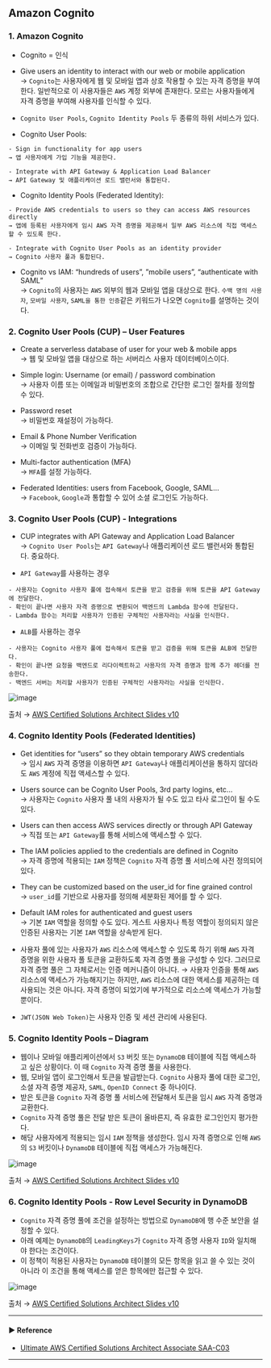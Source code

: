 ## Amazon Cognito
### 1. Amazon Cognito
- Cognito = 인식

- Give users an identity to interact with our web or mobile application  
→ `Cognito`는 사용자에게 웹 및 모바일 앱과 상호 작용할 수 있는 자격 증명을 부여한다. 일반적으로 이 사용자들은 `AWS` 계정 외부에 존재한다. 모르는 사용자들에게 자격 증명을 부여해 사용자를 인식할 수 있다.

- `Cognito User Pools`, `Cognito Identity Pools` 두 종류의 하위 서비스가 있다.

- Cognito User Pools:
~~~
- Sign in functionality for app users
→ 앱 사용자에게 가입 기능을 제공한다.

- Integrate with API Gateway & Application Load Balancer
→ API Gateway 및 애플리케이션 로드 밸런서와 통합된다.
~~~

- Cognito Identity Pools (Federated Identity):
~~~
- Provide AWS credentials to users so they can access AWS resources directly
→ 앱에 등록된 사용자에게 임시 AWS 자격 증명을 제공해서 일부 AWS 리소스에 직접 액세스할 수 있도록 한다.

- Integrate with Cognito User Pools as an identity provider
→ Cognito 사용자 풀과 통합된다.
~~~

- Cognito vs IAM: “hundreds of users”, ”mobile users”, “authenticate with SAML”  
→ `Cognito`의 사용자는 `AWS` 외부의 웹과 모바일 앱을 대상으로 한다. `수백 명의 사용자`, `모바일 사용자`, `SAML을 통한 인증`같은 키워드가 나오면 `Cognito`를 설명하는 것이다.

### 2. Cognito User Pools (CUP) – User Features
- Create a serverless database of user for your web & mobile apps  
→ 웹 및 모바일 앱을 대상으로 하는 서버리스 사용자 데이터베이스이다.

- Simple login: Username (or email) / password combination  
→ 사용자 이름 또는 이메일과 비밀번호의 조합으로 간단한 로그인 절차를 정의할 수 있다.

- Password reset  
→ 비밀번호 재설정이 가능하다.

- Email & Phone Number Verification  
→ 이메일 및 전화번호 검증이 가능하다.

- Multi-factor authentication (MFA)  
→ `MFA`를 설정 가능하다.

- Federated Identities: users from Facebook, Google, SAML…  
→ `Facebook`, `Google`과 통합할 수 있어 소셜 로그인도 가능하다.

### 3. Cognito User Pools (CUP) - Integrations
- CUP integrates with API Gateway and Application Load Balancer  
→ `Cognito User Pools`는 `API Gateway`나 애플리케이션 로드 밸런서와 통합된다. 중요하다.

- `API Gateway`를 사용하는 경우
~~~
- 사용자는 Cognito 사용자 풀에 접속해서 토큰을 받고 검증을 위해 토큰을 API Gateway에 전달한다.
- 확인이 끝나면 사용자 자격 증명으로 변환되어 백엔드의 Lambda 함수에 전달된다.
- Lambda 함수는 처리할 사용자가 인증된 구체적인 사용자라는 사실을 인식한다.
~~~

- `ALB`를 사용하는 경우
~~~
- 사용자는 Cognito 사용자 풀에 접속해서 토큰을 받고 검증을 위해 토큰을 ALB에 전달한다.
- 확인이 끝나면 요청을 백엔드로 리다이렉트하고 사용자의 자격 증명과 함께 추가 헤더를 전송한다.
- 백엔드 서버는 처리할 사용자가 인증된 구체적인 사용자라는 사실을 인식한다.
~~~

![image](https://user-images.githubusercontent.com/97398071/236675904-c0ea1f30-f056-4848-942d-4c2367b7902c.png)

출처 → [AWS Certified Solutions Architect Slides v10](https://courses.datacumulus.com/downloads/certified-solutions-architect-pn9/)

### 4. Cognito Identity Pools (Federated Identities)
- Get identities for “users” so they obtain temporary AWS credentials  
→ 임시 `AWS` 자격 증명을 이용하면 `API Gateway`나 애플리케이션을 통하지 않더라도 `AWS` 계정에 직접 액세스할 수 있다. 

- Users source can be Cognito User Pools, 3rd party logins, etc…  
→ 사용자는 `Cognito` 사용자 풀 내의 사용자가 될 수도 있고 타사 로그인이 될 수도 있다.

- Users can then access AWS services directly or through API Gateway  
→ 직접 또는 `API Gateway`를 통해 서비스에 액세스할 수 있다.

- The IAM policies applied to the credentials are defined in Cognito  
→ 자격 증명에 적용되는 `IAM` 정책은 `Cognito` 자격 증명 풀 서비스에 사전 정의되어 있다.

- They can be customized based on the user_id for fine grained control  
→ `user_id`를 기반으로 사용자를 정의해 세분화된 제어를 할 수 있다.

- Default IAM roles for authenticated and guest users  
→ 기본 `IAM` 역할을 정의할 수도 있다. 게스트 사용자나 특정 역할이 정의되지 않은 인증된 사용자는 기본 `IAM` 역할을 상속받게 된다.

- 사용자 풀에 있는 사용자가 `AWS` 리소스에 액세스할 수 있도록 하기 위해 `AWS` 자격 증명을 위한 사용자 풀 토큰을 교환하도록 자격 증명 풀을 구성할 수 있다. 그러므로 자격 증명 풀은 그 자체로서는 인증 메커니즘이 아니다.
→ 사용자 인증을 통해 `AWS` 리소스에 액세스가 가능해지기는 하지만, `AWS` 리소스에 대한 액세스를 제공하는 데 사용되는 것은 아니다. 자격 증명이 되었기에 부가적으로 리소스에 액세스가 가능할 뿐이다.

- `JWT(JSON Web Token)`는 사용자 인증 및 세션 관리에 사용된다.

### 5. Cognito Identity Pools – Diagram
- 웹이나 모바일 애플리케이션에서 `S3` 버킷 또는 `DynamoDB` 테이블에 직접 액세스하고 싶은 상황이다. 이 때 `Cognito` 자격 증명 풀을 사용한다.
- 웹, 모바일 앱이 로그인해서 토큰을 발급받는다. `Cognito` 사용자 풀에 대한 로그인, 소셜 자격 증명 제공자, `SAML`, `OpenID Connect` 중 하나이다.
- 받은 토큰을 `Cognito` 자격 증명 풀 서비스에 전달해서 토큰을 임시 `AWS` 자격 증명과 교환한다.
- `Cognito` 자격 증명 풀은 전달 받은 토큰이 올바른지, 즉 유효한 로그인인지 평가한다.
- 해당 사용자에게 적용되는 임시 `IAM` 정책을 생성한다. 임시 자격 증명으로 인해 `AWS`의 `S3` 버킷이나 `DynamoDB` 테이블에 직접 액세스가 가능해진다.

![image](https://user-images.githubusercontent.com/97398071/236675937-1f95f739-9852-45bc-8b72-4ebe9cb85584.png)

출처 → [AWS Certified Solutions Architect Slides v10](https://courses.datacumulus.com/downloads/certified-solutions-architect-pn9/)

### 6. Cognito Identity Pools - Row Level Security in DynamoDB
- `Cognito` 자격 증명 풀에 조건을 설정하는 방법으로 `DynamoDB`에 행 수준 보안을 설정할 수 있다.
- 아래 예제는 `DynamoDB`의 `LeadingKeys`가 `Cognito` 자격 증명 사용자 `ID`와 일치해야 한다는 조건이다.
- 이 정책이 적용된 사용자는 `DynamoDB` 테이블의 모든 항목을 읽고 쓸 수 있는 것이 아니라 이 조건을 통해 액세스를 얻은 항목에만 접근할 수 있다.

![image](https://user-images.githubusercontent.com/97398071/236675962-2337d695-6618-4534-afb2-4a3683b1dd40.png)

출처 → [AWS Certified Solutions Architect Slides v10](https://courses.datacumulus.com/downloads/certified-solutions-architect-pn9/)

---
#### ▶ Reference
- [Ultimate AWS Certified Solutions Architect Associate SAA-C03](https://www.udemy.com/course/aws-certified-solutions-architect-associate-saa-c03/)
---
